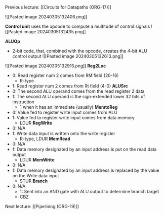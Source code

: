 Previous lecture: [[Circuits for Datapaths (ORG-17)]]


![[Pasted image 20240305132406.png]]

**Control unit** uses the opcode to compute a multitude of control signals
![[Pasted image 20240305132435.png]]

**ALUOp**
- 2-bit code, that, combined with the opcode, creates the 4-bit ALU control output ![[Pasted image 20240305132613.png]]

![[Pasted image 20240305132916.png]]
**Reg2Loc**
- 0: Read register num 2 comes from RM field (20-16)
	- R-type
- 1: Read register num 2 comes from Rt field (4-0)
**ALUSrc**
- 0: The second ALU operand comes from the read register 2 data
- 1: The second ALU operand is the sign-extended lower 32 bits of instruction
	- 1 when it has an immediate (usually)
**MemtoReg**
- 0: Value fed to register write input comes from ALU
- 1: Value fed to register write input comes from data memory
	- LDUR
**RegWrite**
- 0: N/A
- 1: Write data input is written onto the write register 
	- R-type, LDUR
**MemRead**
- 0: N/A
- 1: Data memory designated by an input address is put on the read data output
	- LDUR
**MemWrite**
- 0: N/A
- 1: Data memory designated by an input address is replaced by the value on the Write data input
	- STUR
**Branch**
- 0: N/A
	- 1: Sent into an AND gate with ALU output to determine branch target
	- CBZ


Next lecture: [[Pipelining (ORG-19)]]
